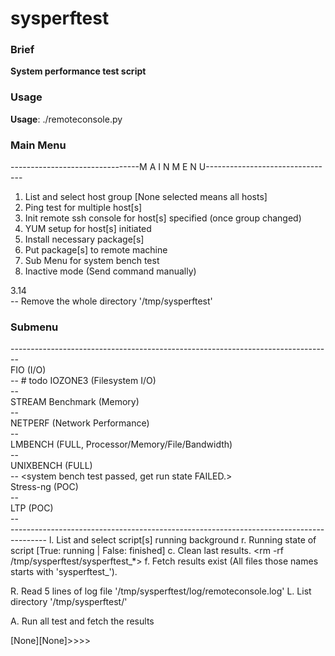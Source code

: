 # sysperftest

### Brief
**System performance test script**

### Usage
**Usage**: ./remoteconsole.py

### Main Menu
--------------------------------M A I N  M E N U--------------------------------

1. List and select host group [None selected means all hosts]
2. Ping test for multiple host[s]
3. Init remote ssh console for host[s] specified (once group changed)
4. YUM setup for host[s] initiated
5. Install necessary package[s]
6. Put package[s] to remote machine
7. Sub Menu for system bench test
0. Inactive mode (Send command manually)

3.14  
    -- Remove the whole directory '/tmp/sysperftest'

### Submenu
\--------------------------------------------------------------------------------  
FIO (I/O)  
    \-- \# todo <libaio not found error>
IOZONE3 (Filesystem I/O)  
    \-- <test passed>  
STREAM Benchmark (Memory)  
    \-- <test passed>  
NETPERF (Network Performance)  
    \-- <test passed>   
LMBENCH (FULL, Processor/Memory/File/Bandwidth)  
    \-- <single copy test passwd>  
UNIXBENCH (FULL)  
    \-- <system bench test passed, get run state FAILED.>  
Stress-ng (POC)  
    \-- <test passed>  
LTP (POC)  
    \--  
\---------------------------------------------------------------------------------------
l. List and select script[s] running background
r. Running state of script [True: running | False: finished]
c. Clean last results. <rm -rf /tmp/sysperftest/sysperftest_*>
f. Fetch results exist (All files those names starts with 'sysperftest_').

R. Read 5 lines of log file '/tmp/sysperftest/log/remoteconsole.log'
L. List directory '/tmp/sysperftest/'

A. Run all test and fetch the results

[None][None]>>>>

